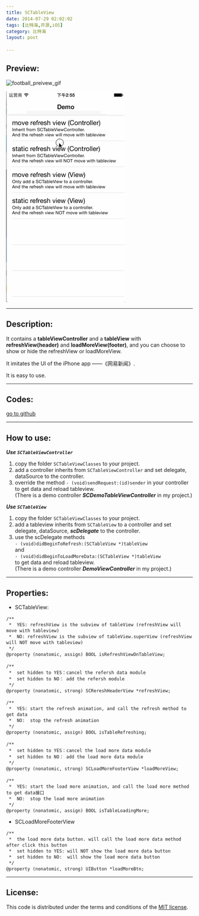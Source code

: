 ```yaml
---
title: SCTableView  
date: 2014-07-29 02:02:02  
tags: [比特海,开源,iOS]  
category: 比特海  
layout: post  

---
```


## Preview:

![football_preivew_gif](http://aevit-blog-images.qiniudn.com/SCTableView_football_demo.gif)  

![preivew_gif](https://raw.githubusercontent.com/Aevit/SCTableView/master/SCTableView_demo.gif)

* * *

## Description:

It contains a **tableViewController** and a **tableView** with **refreshView(header)** and **loadMoreView(footer)**, and you can choose to show or hide the refreshView or loadMoreView.

It imitates the UI of the iPhone app ——《网易新闻》.

It is easy to use.

<!--more-->

* * *

## Codes:

[go to github](https://github.com/Aevit/SCTableView)

* * *

## How to use:

**_Use `SCTableViewController`_**

1.  copy the folder `SCTableViewClasses` to your project.
2.  add a controller inherits from `SCTableViewController` and set delegate, dataSource to the controller.
3.  override the method `- (void)sendRequest:(id)sender` in your controller to get data and reload tableview.  
    (There is a demo controller **_SCDemoTableViewController_** in my project.)

**_Use `SCTableView`_**

1.  copy the folder `SCTableViewClasses` to your project.
2.  add a tableview inherits from `SCTableView` to a controller and set delegate, dataSource, **_scDelegate_** to the controller.
3.  use the scDelegate methods  
    `- (void)didBeginToRefresh:(SCTableView *)tableView`  
    and  
    `- (void)didBeginToLoadMoreData:(SCTableView *)tableView`  
    to get data and reload tableview.  
    (There is a demo controller **_DemoViewController_** in my project.)

* * *

## Properties:

*   SCTableView:


```
/**
 *  YES: refreshView is the subview of tableView (refreshView will move with tableview)
 *  NO: refreshView is the subview of tableView.superView (refreshView will NOT move with tableview)
 */
@property (nonatomic, assign) BOOL isRefreshViewOnTableView;

/**
 *  set hidden to YES：cancel the refersh data module
 *  set hidden to NO： add the refersh module
 */
@property (nonatomic, strong) SCRereshHeaderView *refreshView;

/**
 *  YES: start the refresh animation, and call the refresh method to get data
 *  NO:  stop the refresh animation
 */
@property (nonatomic, assign) BOOL isTableRefreshing;

/**
 *  set hidden to YES：cancel the load more data module
 *  set hidden to NO： add the load more data module
 */
@property (nonatomic, strong) SCLoadMoreFooterView *loadMoreView;

/**
 *  YES: start the load more animation, and call the load more method to get data接口
 *  NO:  stop the load more animation
 */
@property (nonatomic, assign) BOOL isTableLoadingMore;
```


*   SCLoadMoreFooterView


```
/**
 *  the load more data button. will call the load more data method after click this button
 *  set hidden to YES: will NOT show the load more data button
 *  set hidden to NO:  will show the load more data button
 */
@property (nonatomic, strong) UIButton *loadMoreBtn;
```


* * *

## License:

This code is distributed under the terms and conditions of the [MIT license](https://github.com/Aevit/SCTableView/blob/master/LICENSE).